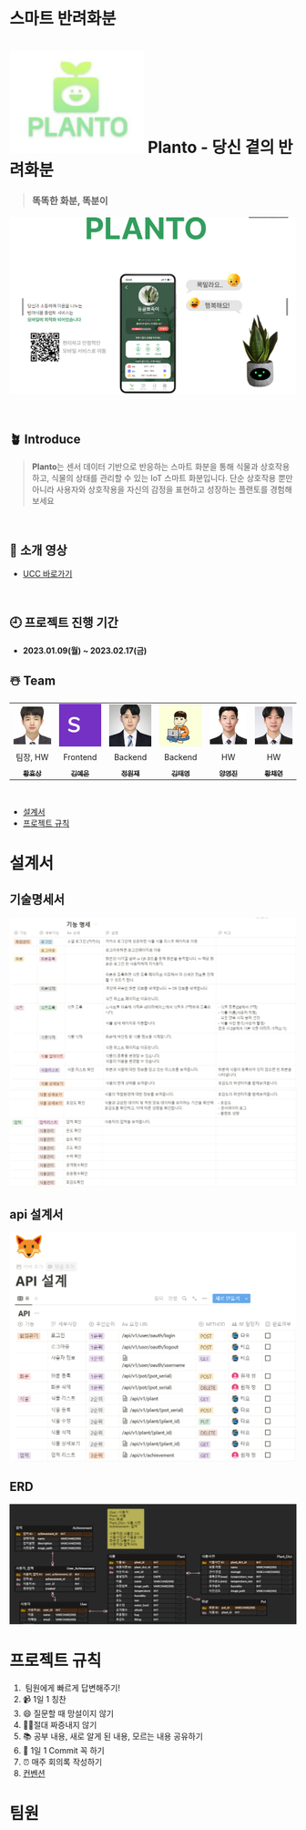 # 스마트 반려화분

# ![image-1.png](./image-1.png)  Planto - 당신 곁의 반려화분

> <h3> 똑똑한 화분, 똑분이

![image-2.png](./image-2.png)

<br>

## 🪴 **Introduce**

> **Planto**는 센서 데이터 기반으로 반응하는 스마트 화분을 통해 식물과 상호작용하고, 식물의 상태를 관리할 수 있는 IoT 스마트 화분입니다. 
> 단순 상호작용 뿐만 아니라 사용자와 상호작용을 자신의 감정을 표현하고 성장하는 플랜토를 경험해보세요 

<br>

## 🎥 **소개 영상**
- [UCC 바로가기](https://youtu.be/NvX9HVT-hbI)

<br>

## 🕘 **프로젝트 진행 기간**

- **2023.01.09(월) ~ 2023.02.17(금)**

## ☃️ **Team**

<table>
 <tr>
    <td align="center"><a href="https://github.com/HHyos"><img src="README.assets/hyo.png" width="80px;" alt=""></td>
    <td align="center"><a href="https://github.com/"><img src="README.assets/silver.png" width="80px;" alt=""></td>
    <td align="center"><a href="https://github.com/"><img src="README.assets/one.png" width="80px;" alt=""></td>
    <td align="center"><a href="https://github.com/"><img src="README.assets/sun.png" width="80px;" alt=""></td>
    <td align="center"><a href="https://github.com/"><img src="README.assets/young.png" width="80px;" alt=""></td>
    <td align="center"><a href="https://github.com/"><img src="README.assets/hyeon.png" width="80px;" alt=""></td>
  </tr>
  <tr>
    <td align="center">팀장, HW</td>
    <td align="center">Frontend</td>
    <td align="center">Backend</td>
    <td align="center">Backend</td>
    <td align="center">HW</td>
    <td align="center">HW</td>
  </tr>
     <tr>
    <td align="center"><a href="https://github.com/"><sub><b>황효상</b></td>
    <td align="center"><a href="https://github.com/"><sub><b>김예은</b></td>
    <td align="center"><a href="https://github.com/"><sub><b>정원재</b></td>
    <td align="center"><a href="https://github.com/"><sub><b>김태영</b></td>
    <td align="center"><a href="https://github.com/"><sub><b>양영진</b></td>
    <td align="center"><a href="https://github.com/"><sub><b>황채연</b></td>
  </tr>

</table>
     
<br>

- [설계서](#설계서)
- [프로젝트 규칙](#프로젝트-규칙)

# 설계서
## 기술명세서
![기술명세서](./%EC%82%B0%EC%B6%9C%EB%AC%BC/%EA%B8%B0%EB%8A%A5%EB%AA%85%EC%84%B8%EC%84%9C1.PNG) 
![기술명세서2](./%EC%82%B0%EC%B6%9C%EB%AC%BC/%EA%B8%B0%EB%8A%A5%EB%AA%85%EC%84%B8%EC%84%9C2.PNG) 

## api 설계서
![api 설계서](./%EC%82%B0%EC%B6%9C%EB%AC%BC/api%20%EC%84%A4%EA%B3%84%EC%84%9C.PNG) 

## ERD
![ERD](./%EC%82%B0%EC%B6%9C%EB%AC%BC/ERD.png)

# 프로젝트 규칙
1.  팀원에게 빠르게 답변해주기! 
2. 📹 1일 1 칭찬
3. 😄 질문할 때 망설이지 않기
4. 🧘‍♂️절대 짜증내지 않기
5. 📚 공부 내용, 새로 알게 된 내용, 모르는 내용 공유하기
6. 📝 1일 1 Commit 꼭 하기
7. ⏰ 매주 회의록 작성하기
8. [컨벤션](https://lab.ssafy.com/s08-webmobile3-sub2/S08P12C202/-/blob/main/%EC%82%B0%EC%B6%9C%EB%AC%BC/convention.md?plain=0)

# 팀원
